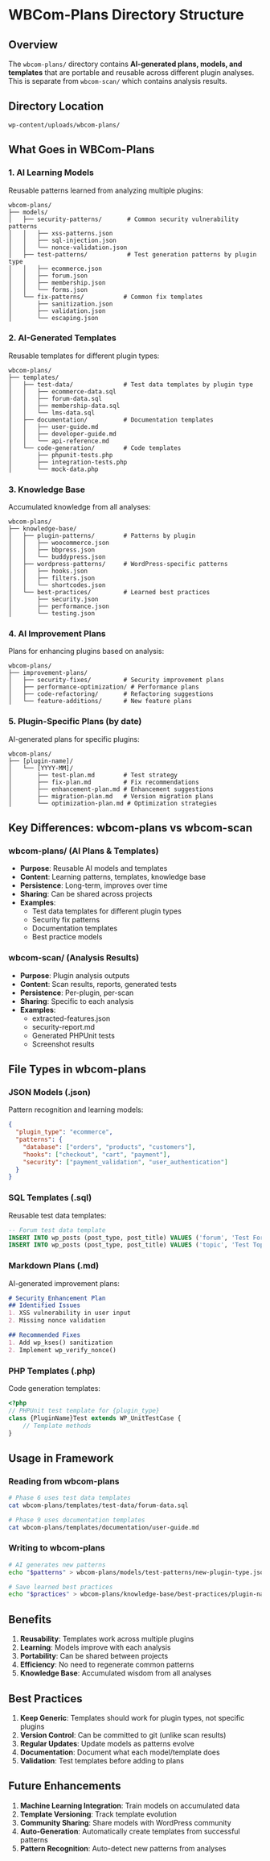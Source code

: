 # WBCom-Plans Directory Structure

## Overview

The `wbcom-plans/` directory contains **AI-generated plans, models, and templates** that are portable and reusable across different plugin analyses. This is separate from `wbcom-scan/` which contains analysis results.

## Directory Location

```
wp-content/uploads/wbcom-plans/
```

## What Goes in WBCom-Plans

### 1. AI Learning Models
Reusable patterns learned from analyzing multiple plugins:

```
wbcom-plans/
├── models/
│   ├── security-patterns/       # Common security vulnerability patterns
│   │   ├── xss-patterns.json
│   │   ├── sql-injection.json
│   │   └── nonce-validation.json
│   ├── test-patterns/           # Test generation patterns by plugin type
│   │   ├── ecommerce.json
│   │   ├── forum.json
│   │   ├── membership.json
│   │   └── forms.json
│   └── fix-patterns/           # Common fix templates
│       ├── sanitization.json
│       ├── validation.json
│       └── escaping.json
```

### 2. AI-Generated Templates
Reusable templates for different plugin types:

```
wbcom-plans/
├── templates/
│   ├── test-data/              # Test data templates by plugin type
│   │   ├── ecommerce-data.sql
│   │   ├── forum-data.sql
│   │   ├── membership-data.sql
│   │   └── lms-data.sql
│   ├── documentation/          # Documentation templates
│   │   ├── user-guide.md
│   │   ├── developer-guide.md
│   │   └── api-reference.md
│   └── code-generation/        # Code templates
│       ├── phpunit-tests.php
│       ├── integration-tests.php
│       └── mock-data.php
```

### 3. Knowledge Base
Accumulated knowledge from all analyses:

```
wbcom-plans/
├── knowledge-base/
│   ├── plugin-patterns/        # Patterns by plugin
│   │   ├── woocommerce.json
│   │   ├── bbpress.json
│   │   └── buddypress.json
│   ├── wordpress-patterns/     # WordPress-specific patterns
│   │   ├── hooks.json
│   │   ├── filters.json
│   │   └── shortcodes.json
│   └── best-practices/         # Learned best practices
│       ├── security.json
│       ├── performance.json
│       └── testing.json
```

### 4. AI Improvement Plans
Plans for enhancing plugins based on analysis:

```
wbcom-plans/
├── improvement-plans/
│   ├── security-fixes/         # Security improvement plans
│   ├── performance-optimization/ # Performance plans
│   ├── code-refactoring/       # Refactoring suggestions
│   └── feature-additions/      # New feature plans
```

### 5. Plugin-Specific Plans (by date)
AI-generated plans for specific plugins:

```
wbcom-plans/
├── [plugin-name]/
│   └── [YYYY-MM]/
│       ├── test-plan.md        # Test strategy
│       ├── fix-plan.md         # Fix recommendations
│       ├── enhancement-plan.md # Enhancement suggestions
│       ├── migration-plan.md   # Version migration plans
│       └── optimization-plan.md # Optimization strategies
```

## Key Differences: wbcom-plans vs wbcom-scan

### wbcom-plans/ (AI Plans & Templates)
- **Purpose**: Reusable AI models and templates
- **Content**: Learning patterns, templates, knowledge base
- **Persistence**: Long-term, improves over time
- **Sharing**: Can be shared across projects
- **Examples**:
  - Test data templates for different plugin types
  - Security fix patterns
  - Documentation templates
  - Best practice models

### wbcom-scan/ (Analysis Results)
- **Purpose**: Plugin analysis outputs
- **Content**: Scan results, reports, generated tests
- **Persistence**: Per-plugin, per-scan
- **Sharing**: Specific to each analysis
- **Examples**:
  - extracted-features.json
  - security-report.md
  - Generated PHPUnit tests
  - Screenshot results

## File Types in wbcom-plans

### JSON Models (.json)
Pattern recognition and learning models:
```json
{
  "plugin_type": "ecommerce",
  "patterns": {
    "database": ["orders", "products", "customers"],
    "hooks": ["checkout", "cart", "payment"],
    "security": ["payment_validation", "user_authentication"]
  }
}
```

### SQL Templates (.sql)
Reusable test data templates:
```sql
-- Forum test data template
INSERT INTO wp_posts (post_type, post_title) VALUES ('forum', 'Test Forum');
INSERT INTO wp_posts (post_type, post_title) VALUES ('topic', 'Test Topic');
```

### Markdown Plans (.md)
AI-generated improvement plans:
```markdown
# Security Enhancement Plan
## Identified Issues
1. XSS vulnerability in user input
2. Missing nonce validation

## Recommended Fixes
1. Add wp_kses() sanitization
2. Implement wp_verify_nonce()
```

### PHP Templates (.php)
Code generation templates:
```php
<?php
// PHPUnit test template for {plugin_type}
class {PluginName}Test extends WP_UnitTestCase {
    // Template methods
}
```

## Usage in Framework

### Reading from wbcom-plans
```bash
# Phase 6 uses test data templates
cat wbcom-plans/templates/test-data/forum-data.sql

# Phase 9 uses documentation templates
cat wbcom-plans/templates/documentation/user-guide.md
```

### Writing to wbcom-plans
```bash
# AI generates new patterns
echo "$patterns" > wbcom-plans/models/test-patterns/new-plugin-type.json

# Save learned best practices
echo "$practices" > wbcom-plans/knowledge-base/best-practices/plugin-name.json
```

## Benefits

1. **Reusability**: Templates work across multiple plugins
2. **Learning**: Models improve with each analysis
3. **Portability**: Can be shared between projects
4. **Efficiency**: No need to regenerate common patterns
5. **Knowledge Base**: Accumulated wisdom from all analyses

## Best Practices

1. **Keep Generic**: Templates should work for plugin types, not specific plugins
2. **Version Control**: Can be committed to git (unlike scan results)
3. **Regular Updates**: Update models as patterns evolve
4. **Documentation**: Document what each model/template does
5. **Validation**: Test templates before adding to plans

## Future Enhancements

1. **Machine Learning Integration**: Train models on accumulated data
2. **Template Versioning**: Track template evolution
3. **Community Sharing**: Share models with WordPress community
4. **Auto-Generation**: Automatically create templates from successful patterns
5. **Pattern Recognition**: Auto-detect new patterns from analyses